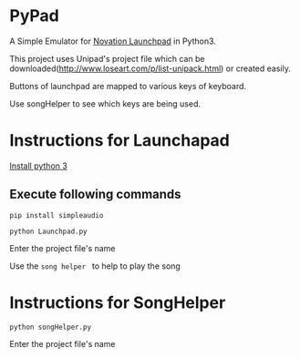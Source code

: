 # PyPad
A Simple Emulator for [Novation Launchpad](https://novationmusic.com/launch/launchpad) in Python3.

This project uses Unipad's project file which can be downloaded(http://www.loseart.com/p/list-unipack.html) or created easily.

Buttons of launchpad are mapped to various keys of keyboard.

Use songHelper to see which keys are being used.

 

# Instructions for Launchapad
[Install python 3](https://www.python.org/downloads/)

## Execute following commands


`pip install simpleaudio`

`python Launchpad.py`

Enter the project file's name

Use the `song helper ` to help to play the song


# Instructions for SongHelper

`python songHelper.py`

Enter the project file's name
